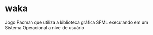 # waka
Jogo Pacman que utiliza a biblioteca gráfica SFML executando em um Sistema Operacional a nível de usuário 
